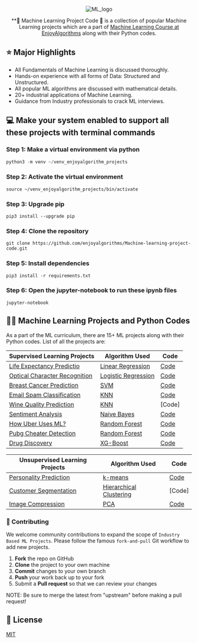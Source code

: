 <div align="center">

  ![ML_logo](https://github.com/enjoyalgorithms/Machine-learning-project-code/assets/28762340/3683ebad-fe17-4bb0-a168-d0aa7fe97c2d)


  **🚀 Machine Learning Project Code 🚀 is a collection of popular Machine Learning projects which are a part of [Machine Learning Course at EnjoyAlgorithms](https://www.enjoyalgorithms.com/machine-learning-courses/)
    along with their Python codes.
  
</div>

## ⭐️ Major Highlights

* All Fundamentals of Machine Learning is discussed thoroughly.
* Hands-on experience with all forms of Data: Structured and Unstructured.
* All popular ML algorithms are discussed with mathematical details.
* 20+ industrial applications of Machine Learning.
* Guidance from Industry professionals to crack ML interviews.

## 💻 Make your system enabled to support all these projects with terminal commands

### Step 1: Make a virtual environment via python

```python
python3 -m venv ~/venv_enjoyalgorithm_projects
```

### Step 2: Activate the virtual environment

```
source ~/venv_enjoyalgorithm_projects/bin/activate
```

### Step 3: Upgrade pip

```
pip3 install --upgrade pip
```

### Step 4: Clone the repository
```
git clone https://github.com/enjoyalgorithms/Machine-learning-project-code.git
```

### Step 5: Install dependencies

```
pip3 install -r requirements.txt
```

### Step 6: Open the jupyter-notebook to run these ipynb files 
```
jupyter-notebook
```



## 👩‍💻 Machine Learning Projects and Python Codes
As a part of the ML curriculum, there are 15+ ML projects along with their Python codes. List of all the projects are:

Supervised Learning Projects | Algorithm Used |Code |
--- | --- | --- | 
[Life Expectancy Predictio](https://www.enjoyalgorithms.com/blog/linear-regression-in-machine-learning/) | [Linear Regression](https://www.enjoyalgorithms.com/blog/linear-regression-in-machine-learning/) | [Code](https://github.com/enjoyalgorithms/Machine-learning-project-code/blob/main/industry_projects/life-expectancy-linear-regression/Life%20expectancy.ipynb) | 
[Optical Character Recognition](https://www.enjoyalgorithms.com/blog/optical-character-recognition-using-logistic-regression/) | [Logistic Regression](https://www.enjoyalgorithms.com/blog/logistic-regression-in-ml/) | [Code](https://github.com/enjoyalgorithms/Machine-learning-project-code/blob/main/industry_projects/optical-character-recognition/optical-character-recognition-logistic-regression.ipynb) |
[Breast Cancer Prediction](https://www.enjoyalgorithms.com/blog/cancer-classification-using-machine-learning/) | [SVM](https://www.enjoyalgorithms.com/blog/support-vector-machine-in-ml/) | [Code](https://github.com/enjoyalgorithms/Machine-learning-project-code/blob/main/industry_projects/cancer%20prediction/Cancer_prediction.ipynb) |
[Email Spam Classification](https://www.enjoyalgorithms.com/blog/email-spam-and-non-spam-filtering-using-machine-learning/) | [KNN](https://www.enjoyalgorithms.com/blog/k-nearest-neighbours-in-ml/) | [Code](https://github.com/enjoyalgorithms/Machine-learning-project-code/blob/main/industry_projects/email%20spam%20non-spam/email_spam_detection.ipynb) |
[Wine Quality Prediction](https://www.enjoyalgorithms.com/blog/wine-quality-prediction/) | [KNN](https://www.enjoyalgorithms.com/blog/k-nearest-neighbours-in-ml/) | [Code] |
[Sentiment Analysis](https://www.enjoyalgorithms.com/blog/sentiment-analysis-using-machine-learning/) | [Naive Bayes](https://www.enjoyalgorithms.com/blog/naive-bayes-in-ml/) | [Code](https://github.com/enjoyalgorithms/Machine-learning-project-code/blob/main/industry_projects/sentiment-analysis-naive-bayes/Sentiment_Analysis.ipynb) |
[How Uber Uses ML?](https://www.enjoyalgorithms.com/blog/how-uber-use-machine-learning/) | [Random Forest](https://www.enjoyalgorithms.com/blog/random-forest-in-ml/) | [Code](https://github.com/enjoyalgorithms/Machine-learning-project-code/blob/main/industry_projects/Uber%20Serge%20Price/Uber_surge_multiplier_prediction.ipynb) |
[Pubg Cheater Detection](https://www.enjoyalgorithms.com/blog/pubg-cheater-detection-system-using-ml/) | [Random Forest](https://www.enjoyalgorithms.com/blog/random-forest-in-ml/) | [Code](https://github.com/enjoyalgorithms/Machine-learning-project-code/blob/main/industry_projects/PUBG%20Cheater%20Detection/PUBG_cheater_detection.ipynb) |
[Drug Discovery](https://www.enjoyalgorithms.com/blog/drug-discovery-using-ml/) | [XG-Boost](https://www.enjoyalgorithms.com/blog/xg-boost-algorithm-in-ml/) | [Code](https://github.com/enjoyalgorithms/Machine-learning-project-code/blob/main/industry_projects/drug_discovery/drug_discovery.ipynb) |

Unsupervised Learning Projects | Algorithm Used |Code |
--- | --- | --- | 
[Personality Prediction](https://www.enjoyalgorithms.com/blog/personality-prediction-using-ml/) | [k-means](https://www.enjoyalgorithms.com/blog/k-means-clustering-algorithm/) | [Code](https://github.com/enjoyalgorithms/Machine-learning-project-code/blob/main/industry_projects/personality_prediction/Personality.ipynb) |
[Customer Segmentation](https://www.enjoyalgorithms.com/blog/customer-segmentation-using-hierarchical-clustering/) | [Hierarchical Clustering](https://www.enjoyalgorithms.com/blog/customer-segmentation-using-hierarchical-clustering/) | [Code] |
[Image Compression](https://www.enjoyalgorithms.com/blog/image-compression-using-pca/) | [PCA](https://www.enjoyalgorithms.com/blog/principal-component-analysis-in-ml/) | [Code](https://github.com/enjoyalgorithms/Machine-learning-project-code/blob/main/industry_projects/PCA_Image_compression/image_compression.ipynb) |


### 🤝 Contributing <a name="contributing"></a>

We welcome community contributions to expand the scope of `Industry Based ML Projects`. Please follow the famous `fork-and-pull` Git workflow to add new projects.

 1. **Fork** the repo on GitHub
 2. **Clone** the project to your own machine
 3. **Commit** changes to your own branch
 4. **Push** your work back up to your fork
 5. Submit a **Pull request** so that we can review your changes

NOTE: Be sure to merge the latest from "upstream" before making a pull request!

## 📃 License
[MIT](https://choosealicense.com/licenses/mit/)
